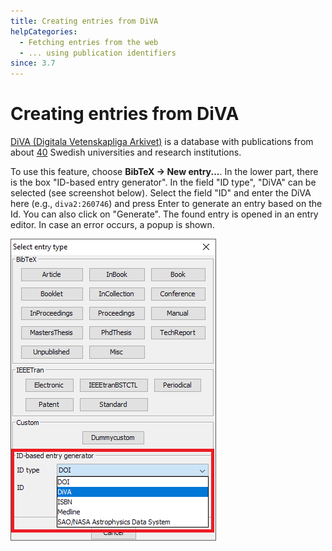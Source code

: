 ```yaml
---
title: Creating entries from DiVA
helpCategories:
  - Fetching entries from the web
  - ... using publication identifiers
since: 3.7
---
```


# Creating entries from DiVA

[DiVA \(Digitala Vetenskapliga Arkivet\)](http://www.diva-portal.org/) is a database with publications from about [40](https://www.diva-portal.org/smash/aboutdiva.jsf) Swedish universities and research institutions.

To use this feature, choose **BibTeX → New entry...**. In the lower part, there is the box "ID-based entry generator". In the field "ID type", "DiVA" can be selected \(see screenshot below\). Select the field "ID" and enter the DiVA here \(e.g., `diva2:260746`\) and press Enter to generate an entry based on the Id. You can also click on "Generate". The found entry is opened in an entry editor. In case an error occurs, a popup is shown.

![Screenshot of new entry dialog](../../.gitbook/assets/newentrychoosetype-idgeneratorhighlighted-diva.png)

